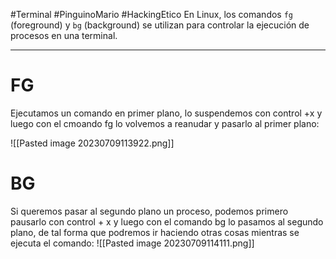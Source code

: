 #Terminal #PinguinoMario #HackingEtico 
En Linux, los comandos `fg` (foreground) y `bg` (background) se utilizan para controlar la ejecución de procesos en una terminal.

-------------------------

# FG

Ejecutamos un comando en primer plano, lo suspendemos con control +x y luego con el cmoando fg lo volvemos a reanudar y pasarlo al primer plano:

![[Pasted image 20230709113922.png]]
# BG

Si queremos pasar al segundo plano un proceso, podemos primero pausarlo con control + x y luego con el comando bg lo pasamos al segundo plano, de tal forma que podremos ir haciendo otras cosas mientras se ejecuta el comando:
![[Pasted image 20230709114111.png]]
